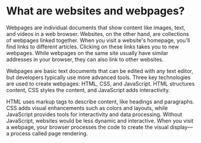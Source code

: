 # What are websites and webpages?

Webpages are individual documents that show content like images, text, and videos in a web browser. Websites, on the other hand, are collections of webpages linked together. When you visit a website's homepage, you'll find links to different articles. Clicking on these links takes you to new webpages. While webpages on the same site usually have similar addresses in your browser, they can also link to other websites.

Webpages are basic text documents that can be edited with any text editor, but developers typically use more advanced tools. Three key technologies are used to create webpages: HTML, CSS, and JavaScript. HTML structures content, CSS styles the content, and JavaScript adds interactivity.

HTML uses markup tags to describe content, like headings and paragraphs. CSS adds visual enhancements such as colors and layouts, while JavaScript provides tools for interactivity and data processing. Without JavaScript, websites would be less dynamic and interactive. When you visit a webpage, your browser processes the code to create the visual display—a process called page rendering.

